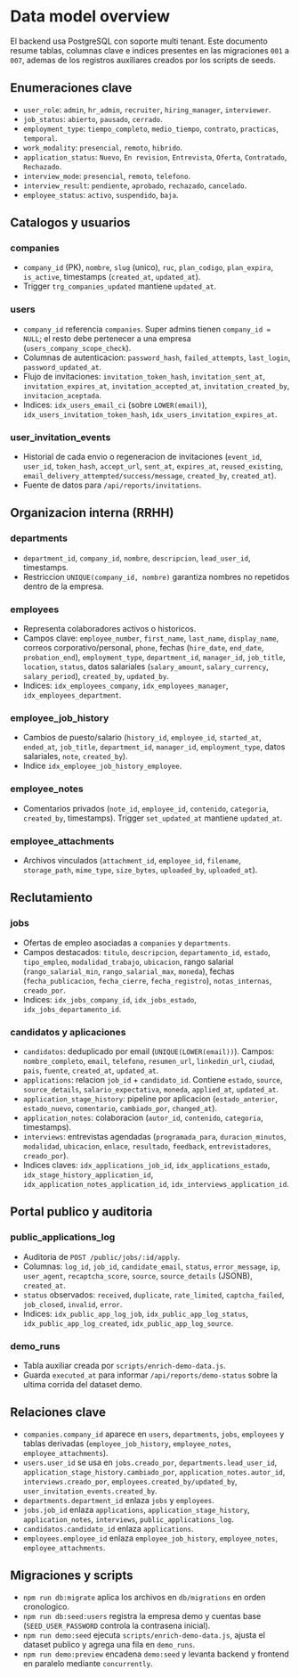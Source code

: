 # Data model overview

El backend usa PostgreSQL con soporte multi tenant. Este documento resume tablas, columnas clave e indices presentes en las migraciones `001` a `007`, ademas de los registros auxiliares creados por los scripts de seeds.

## Enumeraciones clave

- `user_role`: `admin`, `hr_admin`, `recruiter`, `hiring_manager`, `interviewer`.
- `job_status`: `abierto`, `pausado`, `cerrado`.
- `employment_type`: `tiempo_completo`, `medio_tiempo`, `contrato`, `practicas`, `temporal`.
- `work_modality`: `presencial`, `remoto`, `hibrido`.
- `application_status`: `Nuevo`, `En revision`, `Entrevista`, `Oferta`, `Contratado`, `Rechazado`.
- `interview_mode`: `presencial`, `remoto`, `telefono`.
- `interview_result`: `pendiente`, `aprobado`, `rechazado`, `cancelado`.
- `employee_status`: `activo`, `suspendido`, `baja`.

## Catalogos y usuarios

### companies
- `company_id` (PK), `nombre`, `slug` (unico), `ruc`, `plan_codigo`, `plan_expira`, `is_active`, timestamps (`created_at`, `updated_at`).
- Trigger `trg_companies_updated` mantiene `updated_at`.

### users
- `company_id` referencia `companies`. Super admins tienen `company_id = NULL`; el resto debe pertenecer a una empresa (`users_company_scope_check`).
- Columnas de autenticacion: `password_hash`, `failed_attempts`, `last_login`, `password_updated_at`.
- Flujo de invitaciones: `invitation_token_hash`, `invitation_sent_at`, `invitation_expires_at`, `invitation_accepted_at`, `invitation_created_by`, `invitacion_aceptada`.
- Indices: `idx_users_email_ci` (sobre `LOWER(email)`), `idx_users_invitation_token_hash`, `idx_users_invitation_expires_at`.

### user_invitation_events
- Historial de cada envio o regeneracion de invitaciones (`event_id`, `user_id`, `token_hash`, `accept_url`, `sent_at`, `expires_at`, `reused_existing`, `email_delivery_attempted/success/message`, `created_by`, `created_at`).
- Fuente de datos para `/api/reports/invitations`.

## Organizacion interna (RRHH)

### departments
- `department_id`, `company_id`, `nombre`, `descripcion`, `lead_user_id`, timestamps.
- Restriccion `UNIQUE(company_id, nombre)` garantiza nombres no repetidos dentro de la empresa.

### employees
- Representa colaboradores activos o historicos.
- Campos clave: `employee_number`, `first_name`, `last_name`, `display_name`, correos corporativo/personal, `phone`, fechas (`hire_date`, `end_date`, `probation_end`), `employment_type`, `department_id`, `manager_id`, `job_title`, `location`, `status`, datos salariales (`salary_amount`, `salary_currency`, `salary_period`), `created_by`, `updated_by`.
- Indices: `idx_employees_company`, `idx_employees_manager`, `idx_employees_department`.

### employee_job_history
- Cambios de puesto/salario (`history_id`, `employee_id`, `started_at`, `ended_at`, `job_title`, `department_id`, `manager_id`, `employment_type`, datos salariales, `note`, `created_by`).
- Indice `idx_employee_job_history_employee`.

### employee_notes
- Comentarios privados (`note_id`, `employee_id`, `contenido`, `categoria`, `created_by`, timestamps). Trigger `set_updated_at` mantiene `updated_at`.

### employee_attachments
- Archivos vinculados (`attachment_id`, `employee_id`, `filename`, `storage_path`, `mime_type`, `size_bytes`, `uploaded_by`, `uploaded_at`).

## Reclutamiento

### jobs
- Ofertas de empleo asociadas a `companies` y `departments`.
- Campos destacados: `titulo`, `descripcion`, `departamento_id`, `estado`, `tipo_empleo`, `modalidad_trabajo`, `ubicacion`, rango salarial (`rango_salarial_min`, `rango_salarial_max`, `moneda`), fechas (`fecha_publicacion`, `fecha_cierre`, `fecha_registro`), `notas_internas`, `creado_por`.
- Indices: `idx_jobs_company_id`, `idx_jobs_estado`, `idx_jobs_departamento_id`.

### candidatos y aplicaciones
- `candidatos`: deduplicado por email (`UNIQUE(LOWER(email))`). Campos: `nombre_completo`, `email`, `telefono`, `resumen_url`, `linkedin_url`, `ciudad`, `pais`, `fuente`, `created_at`, `updated_at`.
- `applications`: relacion `job_id` + `candidato_id`. Contiene `estado`, `source`, `source_details`, `salario_expectativa`, `moneda`, `applied_at`, `updated_at`.
- `application_stage_history`: pipeline por aplicacion (`estado_anterior`, `estado_nuevo`, `comentario`, `cambiado_por`, `changed_at`).
- `application_notes`: colaboracion (`autor_id`, `contenido`, `categoria`, timestamps).
- `interviews`: entrevistas agendadas (`programada_para`, `duracion_minutos`, `modalidad`, `ubicacion`, `enlace`, `resultado`, `feedback`, `entrevistadores`, `creado_por`).
- Indices claves: `idx_applications_job_id`, `idx_applications_estado`, `idx_stage_history_application_id`, `idx_application_notes_application_id`, `idx_interviews_application_id`.

## Portal publico y auditoria

### public_applications_log
- Auditoria de `POST /public/jobs/:id/apply`.
- Columnas: `log_id`, `job_id`, `candidate_email`, `status`, `error_message`, `ip`, `user_agent`, `recaptcha_score`, `source`, `source_details` (JSONB), `created_at`.
- `status` observados: `received`, `duplicate`, `rate_limited`, `captcha_failed`, `job_closed`, `invalid`, `error`.
- Indices: `idx_public_app_log_job`, `idx_public_app_log_status`, `idx_public_app_log_created`, `idx_public_app_log_source`.

### demo_runs
- Tabla auxiliar creada por `scripts/enrich-demo-data.js`.
- Guarda `executed_at` para informar `/api/reports/demo-status` sobre la ultima corrida del dataset demo.

## Relaciones clave

- `companies.company_id` aparece en `users`, `departments`, `jobs`, `employees` y tablas derivadas (`employee_job_history`, `employee_notes`, `employee_attachments`).
- `users.user_id` se usa en `jobs.creado_por`, `departments.lead_user_id`, `application_stage_history.cambiado_por`, `application_notes.autor_id`, `interviews.creado_por`, `employees.created_by/updated_by`, `user_invitation_events.created_by`.
- `departments.department_id` enlaza `jobs` y `employees`.
- `jobs.job_id` enlaza `applications`, `application_stage_history`, `application_notes`, `interviews`, `public_applications_log`.
- `candidatos.candidato_id` enlaza `applications`.
- `employees.employee_id` enlaza `employee_job_history`, `employee_notes`, `employee_attachments`.

## Migraciones y scripts

- `npm run db:migrate` aplica los archivos en `db/migrations` en orden cronologico.
- `npm run db:seed:users` registra la empresa demo y cuentas base (`SEED_USER_PASSWORD` controla la contrasena inicial).
- `npm run demo:seed` ejecuta `scripts/enrich-demo-data.js`, ajusta el dataset publico y agrega una fila en `demo_runs`.
- `npm run demo:preview` encadena `demo:seed` y levanta backend y frontend en paralelo mediante `concurrently`.
